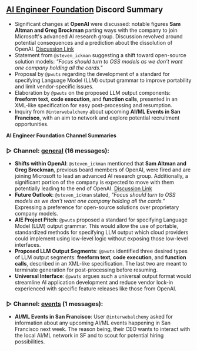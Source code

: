 
## [AI Engineer Foundation](https://discord.com/channels/1144960932196401252) Discord Summary

- Significant changes at **OpenAI** were discussed: notable figures **Sam Altman and Greg Brockman** parting ways with the company to join Microsoft's advanced AI research group. Discussion revolved around potential consequences and a prediction about the dissolution of OpenAI. [Discussion Link](https://www.axios.com/2023/11/20/microsoft-hires-sam-altman-and-greg-brockman-to-lead-new-ai-research-unit)
- Statement from `@steven_ickman` suggesting a shift toward open-source solution models: *"Focus should turn to OSS models as we don’t want one company holding all the cards."*
- Proposal by `@pwuts` regarding the development of a standard for specifying Language Model (LLM) output grammar to improve portability and limit vendor-specific issues.
- Elaboration by `@pwuts` on the proposed LLM output components: **freeform text**, **code execution**, and **function calls**, presented in an XML-like specification for easy post-processing and resumption.
- Inquiry from `@interwebalchemy` about upcoming **AI/ML Events in San Francisco**, with an aim to network and explore potential recruitment opportunities.


**AI Engineer Foundation Channel Summaries**

### ▷ Channel: [general](https://discord.com/channels/1144960932196401252/1144960932657758210) (16 messages): 

- **Shifts within OpenAI**: `@steven_ickman` mentioned that **Sam Altman and Greg Brockman**, previous board members of OpenAI, were fired and are joining Microsoft to lead an advanced AI research group. Additionally, a significant portion of the company is expected to move with them potentially leading to the end of OpenAI. [Discussion Link](https://www.axios.com/2023/11/20/microsoft-hires-sam-altman-and-greg-brockman-to-lead-new-ai-research-unit)
- **Future Outlook**: `@steven_ickman` stated, *"Focus should turn to OSS models as we don’t want one company holding all the cards."* Expressing a preference for open-source solutions over proprietary company models. 
- **AIE Project Pitch**: `@pwuts` proposed a standard for specifying Language Model (LLM) output grammar. This would allow the use of portable, standardized methods for specifying LLM output which cloud providers could implement using low-level logic without exposing those low-level interfaces. 
- **Proposed LLM Output Segments**: `@pwuts` identified three desired types of LLM output segments: **freeform text**, **code execution**, and **function calls**, described in an XML-like specification. The last two are meant to terminate generation for post-processing before resuming.
- **Universal Interface**: `@pwuts` argues such a universal output format would streamline AI application development and reduce vendor lock-in experienced with specific feature releases like those from OpenAI.


### ▷ Channel: [events](https://discord.com/channels/1144960932196401252/1144960932657758212) (1 messages): 

- **AI/ML Events in San Francisco**: User `@interwebalchemy` asked for information about any upcoming AI/ML events happening in San Francisco next week. The reason being, their CEO wants to interact with the local AI/ML network in SF and to scout for potential hiring possibilities.


        